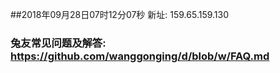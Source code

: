 ##2018年09月28日07时12分07秒 新址: 159.65.159.130
### 兔友常见问题及解答: https://github.com/wanggonging/d/blob/w/FAQ.md
